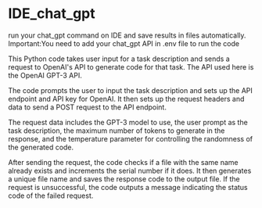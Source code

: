 # IDE_chat_gpt
run your chat_gpt command on IDE and save results in files automatically. 
Important:You need to add your chat_gpt API in .env file to run the code


This Python code takes user input for a task description and sends a request to OpenAI's API to generate code for that task. The API used here is the OpenAI GPT-3 API.

The code prompts the user to input the task description and sets up the API endpoint and API key for OpenAI. It then sets up the request headers and data to send a POST request to the API endpoint.

The request data includes the GPT-3 model to use, the user prompt as the task description, the maximum number of tokens to generate in the response, and the temperature parameter for controlling the randomness of the generated code.

After sending the request, the code checks if a file with the same name already exists and increments the serial number if it does. It then generates a unique file name and saves the response code to the output file. If the request is unsuccessful, the code outputs a message indicating the status code of the failed request.
